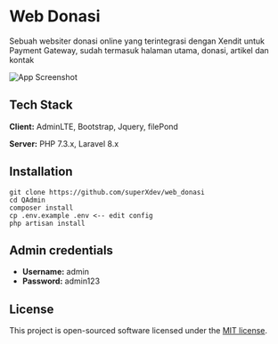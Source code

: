 # Web Donasi

Sebuah websiter donasi online yang terintegrasi dengan Xendit untuk Payment Gateway, sudah termasuk halaman utama, donasi, artikel dan kontak

![App Screenshot](https://github.com/superXdev/web_donasi/blob/main/public/dist/img/ss.png?raw=true)

  

## Tech Stack

**Client:** AdminLTE, Bootstrap, Jquery, filePond

**Server:** PHP 7.3.x, Laravel 8.x


## Installation 

``` 
git clone https://github.com/superXdev/web_donasi
cd QAdmin
composer install
cp .env.example .env <-- edit config
php artisan install
```

## Admin credentials
- **Username:** admin
- **Password:** admin123


## License

This project is open-sourced software licensed under the [MIT license](https://opensource.org/licenses/MIT). 
